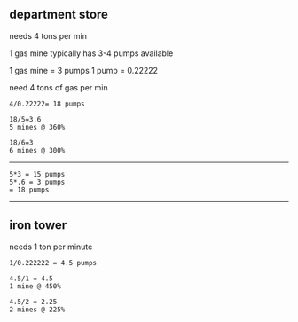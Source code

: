 ## department store

needs 4 tons per min

1 gas mine typically has 3-4 pumps available

1 gas mine = 3 pumps
1 pump = 0.22222

need 4 tons of gas per min

```
4/0.22222= 18 pumps

18/5=3.6
5 mines @ 360%

18/6=3
6 mines @ 300%
```

---

```
5*3 = 15 pumps
5*.6 = 3 pumps
= 18 pumps
```

---

## iron tower

needs 1 ton per minute

```
1/0.222222 = 4.5 pumps

4.5/1 = 4.5
1 mine @ 450%

4.5/2 = 2.25
2 mines @ 225%
```
